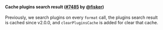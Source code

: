 #### Cache plugins search result ([#7485](https://github.com/prettier/prettier/pull/7485) by [@fisker](https://github.com/fisker))

Previously, we search plugins on every `format` call, the plugins search result is cached since v2.0.0, and `clearPluginsCache` is added for clear that cache.

